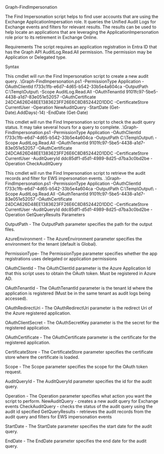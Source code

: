 Graph-FindImpersonation

The Find Impersonation script helps to find user accounts that are using the Exchange ApplicationImpersation role. It queries the Unified Audit Logs for Exchange events and filters for relevant results. The results can be used to help locate an applications that are leveraging the ApplicationImpersonation role prior to its retirement in Exchange Online.

Requirements
The script requires an application registration in Entra ID that has the Graph API AuditLog.Read.All permission. The permission may be Application or Delegated type.

Syntax

This cmdlet will run the Find Impersonation script to create a new audit query.
.\Graph-FindImpersonation.ps1 -PermissionType Application -OAuthClientId f733c1fb-e6d7-4d65-b542-33b5e4a604ca -OutputPath C:\Temp\Output\ -Scope AuditLog.Read.All -OAuthTenantId 9101fc97-5be5-4438-a1d7-83e051e52057 -OAuthCertificate 24DCA626D48EE1383623FF26E6C8D852442D1DDC -CertificateStore CurrentUser -Operation NewAuditQuery -StartDate (Get-Date).AddDays(-14) -EndDate (Get-Date)

This cmdlet will run the Find Impersonation script to check the audit query status. It may take several hours for a query to complete.
.\Graph-FindImpersonation.ps1 -PermissionType Application -OAuthClientId f733c1fb-e6d7-4d65-b542-33b5e4a604ca -OutputPath C:\Temp\Output\ -Scope AuditLog.Read.All -OAuthTenantId 9101fc97-5be5-4438-a1d7-83e051e52057 -OAuthCertificate 24DCA626D48EE1383623FF26E6C8D852442D1DDC -CertificateStore CurrentUser -AuditQueryId ddc85df1-d5d1-4989-8d25-d7ba3c0bd2be -Operation CheckAuditQuery

This cmdlet will run the Find Impersonation script to retrieve the audit records and filter for EWS impersonation events.
.\Graph-FindImpersonation.ps1 -PermissionType Application -OAuthClientId f733c1fb-e6d7-4d65-b542-33b5e4a604ca -OutputPath C:\Temp\Output\ -Scope AuditLog.Read.All -OAuthTenantId 9101fc97-5be5-4438-a1d7-83e051e52057 -OAuthCertificate 24DCA626D48EE1383623FF26E6C8D852442D1DDC -CertificateStore CurrentUser -AuditQueryId ddc85df1-d5d1-4989-8d25-d7ba3c0bd2be -Operation GetQueryResults
Parameters

OutputPath - The OutputPath parameter specifies the path for the output files.

AzureEnvironment - The AzureEnvironment parameter specifies the environment for the tenant (default is Global).

PermissionType- The PermissionType parameter specifies whether the app registrations uses delegated or application permissions

OAuthClientId - The OAuthClientId parameter is the Azure Application Id that this script uses to obtain the OAuth token.  Must be registered in Azure AD.

OAuthTenantId - The OAuthTenantId parameter is the tenant Id where the application is registered (Must be in the same tenant as audit logs being accessed).

OAuthRedirectUri - The OAuthRedirectUri parameter is the redirect Uri of the Azure registered application.

OAuthClientSecret - The OAuthSecretKey parameter is the the secret for the registered application.

OAuthCertificate - The OAuthCertificate parameter is the certificate for the registered application.

CertificateStore - The CertificateStore parameter specifies the certificate store where the certificate is loaded.

Scope - The Scope parameter specifies the scope for the OAuth token request.

AuditQueryId - The AuditQueryId parameter specifies the id for the audit query.

Operation - The Operation parameter specifies what action you want the script to perform.
    NewAuditQuery - creates a new audit query for Exchange events
    CheckAuditQuery - checks the status of the audit query using the audit id specified
    GetQueryResults - retrieves the audit records from the audit query and filters for EWS impersonation events

StartDate - The StartDate parameter specifies the start date for the audit query.

EndDate - The EndDate parameter specifies the end date for the audit query.
